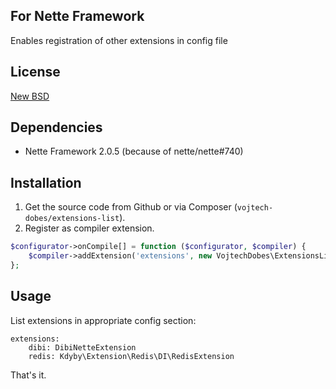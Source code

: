 ## For Nette Framework

Enables registration of other extensions in config file

## License

[New BSD](http://choosealicense.com/licenses/bsd-3-clause/)

## Dependencies

- Nette Framework 2.0.5 (because of nette/nette#740)

## Installation

1. Get the source code from Github or via Composer (`vojtech-dobes/extensions-list`).
2. Register as compiler extension.

```php
$configurator->onCompile[] = function ($configurator, $compiler) {
	$compiler->addExtension('extensions', new VojtechDobes\ExtensionsList);
};
```

## Usage

List extensions in appropriate config section:

```
extensions:
	dibi: DibiNetteExtension
	redis: Kdyby\Extension\Redis\DI\RedisExtension
```

That's it.
